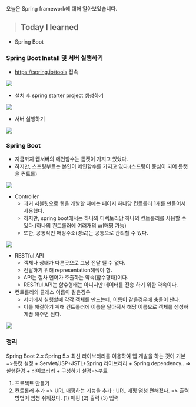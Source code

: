 오늘은 Spring framework에 대해 알아보았습니다.

> ## Today I learned
  - Spring Boot
  
### Spring Boot Install 및 서버 실행하기
  - https://spring.io/tools 접속
  
![](https://images.velog.io/images/junjun-creator/post/d6096825-9240-4654-9e1b-f4e49b34340e/%EC%8A%A4%ED%81%AC%EB%A6%B0%EC%83%B7%202020-12-28%20%EC%98%A4%ED%9B%84%205.19.30.png)

  - 설치 후 spring starter project 생성하기

![](https://images.velog.io/images/junjun-creator/post/7533b522-2686-44ac-b903-ba9b2e421531/%EC%8A%A4%ED%81%AC%EB%A6%B0%EC%83%B7%202020-12-28%20%EC%98%A4%ED%9B%84%203.25.13.png)

  - 서버 실행하기

![](https://images.velog.io/images/junjun-creator/post/4ed8ecdc-7704-4697-ba52-c0f3300c2136/%EC%8A%A4%ED%81%AC%EB%A6%B0%EC%83%B7%202020-12-28%20%EC%98%A4%ED%9B%84%205.22.40.png)

### Spring Boot
  - 지금까지 웹서버의 메인함수는 톰캣이 가지고 있었다.
  - 하지만, 스프링부트는 본인이 메인함수를 가지고 있다.(스프링이 중심이 되어 톰캣을 컨트롤)
  
![](https://images.velog.io/images/junjun-creator/post/f283a910-2303-40fd-b531-3af446a789ee/%EC%8A%A4%ED%81%AC%EB%A6%B0%EC%83%B7%202020-12-28%20%EC%98%A4%ED%9B%84%203.37.46.png)

  - Controller
    - 과거 서블릿으로 웹을 개발할 때에는 페이지 하나당 컨트롤러 1개를 만들어서 사용했다.
    - 하지만, spring boot에서는 하나의 디렉토리당 하나의 컨트롤러를 사용할 수 있다.(하나의 컨트롤러에 여러개의 url매핑 가능)
    - 또한, 공통적인 매핑주소(경로)는 공통으로 관리할 수 있다.
    
![](https://images.velog.io/images/junjun-creator/post/12cc7649-dc01-4552-bf6f-e331ee3eefe6/%EC%8A%A4%ED%81%AC%EB%A6%B0%EC%83%B7%202020-12-28%20%EC%98%A4%ED%9B%84%204.04.51.png)

  - RESTful API
    - 객체나 상태가 다른곳으로 그냥 전달 될 수 없다.
    - 전달하기 위해 representation해줘야 함.
    - API는 절차 언어가 호출하는 약속(함수형태)이다.
    - RESTful API는 함수형태는 아니지만 데이터를 전송 하기 위한 약속이다.
  - 컨트롤러의 클래스 이름이 같은경우
    - 서버에서 실행할때 각각 객체를 만드는데, 이름이 같을경우에 충돌이 난다.
    - 이를 해결하기 위해 컨트롤러에 이름을 달아줘서 해당 이름으로 객체를 생성하게끔 해주면 된다.
    
![](https://images.velog.io/images/junjun-creator/post/424fce77-f3fe-4caa-bf6f-a69a04684b3f/%EC%8A%A4%ED%81%AC%EB%A6%B0%EC%83%B7%202020-12-28%20%EC%98%A4%ED%9B%84%204.28.16.png)

### 정리

Spring Boot 2.x
Spring 5.x 최신 라이브러리를 이용하여 웹 개발을 하는 것이 기본
=>톰캣 설정 + Servlet/JSP+JSTL+Spring 라이브러리 + Spring dependency..
=>실행환경 + 라이브러리 + 구성하기 설정=>부트

1. 프로젝트 만들기
2. 컨트롤러 추가 => URL 매핑하는 기능을 추가 : URL 매핑 엄청 편해졌다.
             => 출력 방법이 엄청 쉬워졌다.
   (1) 매핑
   (2) 출력
   (3) 입력
